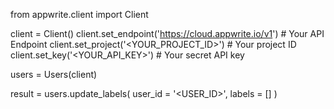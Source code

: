 from appwrite.client import Client

client = Client()
client.set_endpoint('https://cloud.appwrite.io/v1') # Your API Endpoint
client.set_project('&lt;YOUR_PROJECT_ID&gt;') # Your project ID
client.set_key('&lt;YOUR_API_KEY&gt;') # Your secret API key

users = Users(client)

result = users.update_labels(
    user_id = '<USER_ID>',
    labels = []
)
